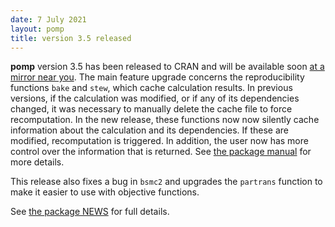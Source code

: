```yaml
---
date: 7 July 2021
layout: pomp
title: version 3.5 released
---
```


**pomp** version 3.5 has been released to CRAN and will be available soon [at a mirror near you](https://cran.r-project.org/mirrors.html).
The main feature upgrade concerns the reproducibility functions `bake` and `stew`, which cache calculation results.
In previous versions, if the calculation was modified, or if any of its dependencies changed, it was necessary to manually delete the cache file to force recomputation.
In the new release, these functions now now silently cache information about the calculation and its dependencies.
If these are modified, recomputation is triggered.
In addition, the user now has more control over the information that is returned.
See [the package manual](/pomp/manual/bake.html) for more details.

This release also fixes a bug in `bsmc2` and upgrades the `partrans` function to make it easier to use with objective functions.

See [the package NEWS](/pomp/NEWS.html) for full details.
